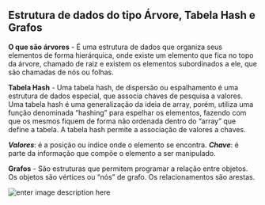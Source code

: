 ## Estrutura de dados do tipo Árvore, Tabela Hash e Grafos

**O que são árvores** - É uma estrutura de dados que organiza seus elementos de forma hierárquica, onde existe um elemento que fica no topo da árvore, chamado de raiz e existem os elementos subordinados a ele, que são chamadas de nós ou folhas.

**Tabela Hash** - Uma tabela hash, de dispersão ou espalhamento é uma estrutura de dados especial, que associa chaves de pesquisa a valores.
Uma tabela hash é uma generalização da ideia de array, porém, utiliza uma função denominada “hashing” para espelhar os elementos, fazendo com que os mesmos fiquem de forma não ordenada dentro do “array” que define a tabela.
A tabela hash permite a associação de valores a chaves.

***Valores***: é a posição ou índice onde o elemento se encontra.
***Chave***: é parte da informação que compõe o elemento a ser manipulado.

  

**Grafos** - São estruturas que permitem programar a relação entre objetos.
Os objetos são vértices ou “nós” de grafo. Os relacionamentos são arestas.

![enter image description here](https://www.revista-programar.info/wp-content/uploads/2007/09/grafo-exemplo-2.gif)

